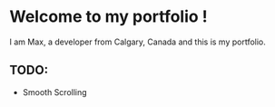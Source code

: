 # Welcome to my portfolio !

I am Max, a developer from Calgary, Canada and this is my portfolio.

## TODO:

* Smooth Scrolling